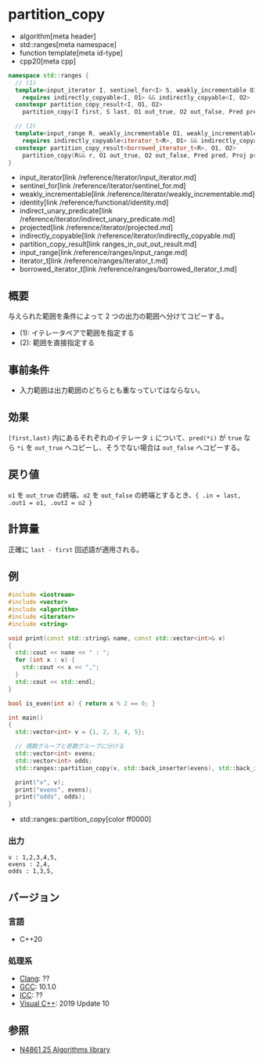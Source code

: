 # partition_copy
* algorithm[meta header]
* std::ranges[meta namespace]
* function template[meta id-type]
* cpp20[meta cpp]

```cpp
namespace std::ranges {
  // (1)
  template<input_iterator I, sentinel_for<I> S, weakly_incrementable O1, weakly_incrementable O2, class Proj = identity, indirect_unary_predicate<projected<I, Proj>> Pred>
    requires indirectly_copyable<I, O1> && indirectly_copyable<I, O2>
  constexpr partition_copy_result<I, O1, O2>
    partition_copy(I first, S last, O1 out_true, O2 out_false, Pred pred, Proj proj = {});

  // (2)
  template<input_range R, weakly_incrementable O1, weakly_incrementable O2, class Proj = identity, indirect_unary_predicate<projected<iterator_t<R>, Proj>> Pred>
    requires indirectly_copyable<iterator_t<R>, O1> && indirectly_copyable<iterator_t<R>, O2>
  constexpr partition_copy_result<borrowed_iterator_t<R>, O1, O2>
    partition_copy(R&& r, O1 out_true, O2 out_false, Pred pred, Proj proj = {});
}
```
* input_iterator[link /reference/iterator/input_iterator.md]
* sentinel_for[link /reference/iterator/sentinel_for.md]
* weakly_incrementable[link /reference/iterator/weakly_incrementable.md]
* identity[link /reference/functional/identity.md]
* indirect_unary_predicate[link /reference/iterator/indirect_unary_predicate.md]
* projected[link /reference/iterator/projected.md]
* indirectly_copyable[link /reference/iterator/indirectly_copyable.md]
* partition_copy_result[link ranges_in_out_out_result.md]
* input_range[link /reference/ranges/input_range.md]
* iterator_t[link /reference/ranges/iterator_t.md]
* borrowed_iterator_t[link /reference/ranges/borrowed_iterator_t.md]


## 概要
与えられた範囲を条件によって 2 つの出力の範囲へ分けてコピーする。

* (1): イテレータペアで範囲を指定する
* (2): 範囲を直接指定する


## 事前条件
- 入力範囲は出力範囲のどちらとも重なっていてはならない。


## 効果
`[first,last)` 内にあるそれぞれのイテレータ `i` について、`pred(*i)` が `true` なら `*i` を `out_true` へコピーし、そうでない場合は `out_false` へコピーする。


## 戻り値
`o1` を `out_true` の終端、`o2` を `out_false` の終端とするとき、`{ .in = last, .out1 = o1, .out2 = o2 }`

## 計算量
正確に `last - first` 回述語が適用される。


## 例
```cpp example
#include <iostream>
#include <vector>
#include <algorithm>
#include <iterator>
#include <string>

void print(const std::string& name, const std::vector<int>& v)
{
  std::cout << name << " : ";
  for (int x : v) {
    std::cout << x << ",";
  }
  std::cout << std::endl;
}

bool is_even(int x) { return x % 2 == 0; }

int main()
{
  std::vector<int> v = {1, 2, 3, 4, 5};

  // 偶数グループと奇数グループに分ける
  std::vector<int> evens;
  std::vector<int> odds;
  std::ranges::partition_copy(v, std::back_inserter(evens), std::back_inserter(odds), is_even);

  print("v", v);
  print("evens", evens);
  print("odds", odds);
}
```
* std::ranges::partition_copy[color ff0000]

### 出力
```
v : 1,2,3,4,5,
evens : 2,4,
odds : 1,3,5,
```

## バージョン
### 言語
- C++20

### 処理系
- [Clang](/implementation.md#clang): ??
- [GCC](/implementation.md#gcc): 10.1.0
- [ICC](/implementation.md#icc): ??
- [Visual C++](/implementation.md#visual_cpp): 2019 Update 10

## 参照
- [N4861 25 Algorithms library](https://timsong-cpp.github.io/cppwp/n4861/algorithms)
